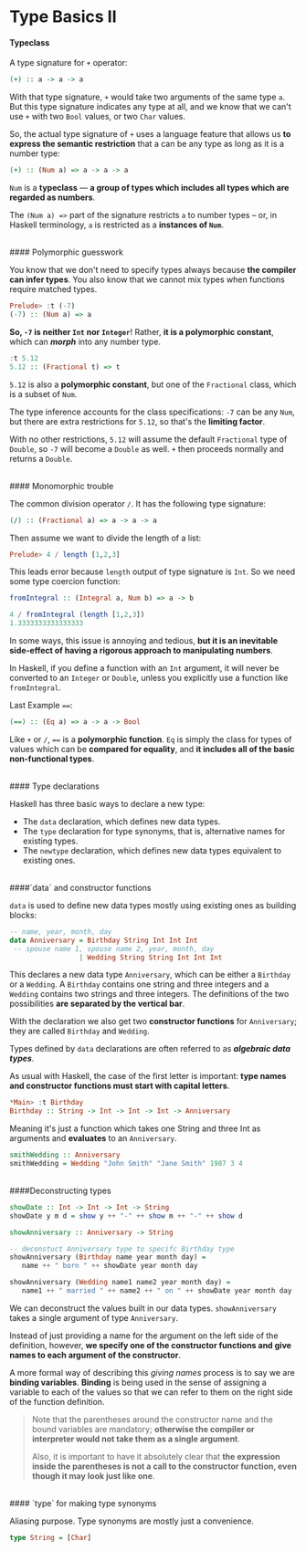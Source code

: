 # Type Basics II

#### Typeclass

A type signature for `+` operator:

```haskell
(+) :: a -> a -> a
```

With that type signature, `+` would take two arguments of the same type `a`. But this type signature indicates any type at all, and we know that we can't use `+` with two `Bool` values, or two `Char` values.

So, the actual type signature of `+` uses a language feature that allows us **to express the semantic restriction** that a can be any type as long as it is a number type:

```haskell
(+) :: (Num a) => a -> a -> a
```

`Num` is a **typeclass** — **a group of types which includes all types which are regarded as numbers**.

The `(Num a) =>` part of the signature restricts `a` to number types – or, in Haskell terminology, `a` is restricted as a **instances of `Num`**.

<br>
#### Polymorphic guesswork

You know that we don't need to specify types always because **the compiler can infer types**. You also know that we cannot mix types when functions require matched types.

```haskell
Prelude> :t (-7)
(-7) :: (Num a) => a
```

**So, `-7` is neither `Int` nor `Integer`**! Rather, **it is a polymorphic constant**, which can ***morph*** into any number type.

```haskell
:t 5.12
5.12 :: (Fractional t) => t
```

`5.12` is also a **polymorphic constant**, but one of the `Fractional` class, which is a subset of `Num`.

The type inference accounts for the class specifications: `-7` can be any `Num`, but there are extra restrictions for `5.12`, so that's the **limiting factor**.

With no other restrictions, `5.12` will assume the default `Fractional` type of `Double`, so `-7` will become a `Double` as well. `+` then proceeds normally and returns a `Double`.

<br>
#### Monomorphic trouble

The common division operator `/`. It has the following type signature:

```haskell
(/) :: (Fractional a) => a -> a -> a
```

Then assume we want to divide the length of a list:

```haskell
Prelude> 4 / length [1,2,3]
```

This leads error because `length` output of type signature is `Int`. So we need some type coercion function:

```haskell
fromIntegral :: (Integral a, Num b) => a -> b

4 / fromIntegral (length [1,2,3])
1.3333333333333333
```

In some ways, this issue is annoying and tedious, **but it is an inevitable side-effect of having a rigorous approach to manipulating numbers**. 

In Haskell, if you define a function with an `Int` argument, it will never be converted to an `Integer` or `Double`, unless you explicitly use a function like `fromIntegral`.

Last Example `==`:

```haskell
(==) :: (Eq a) => a -> a -> Bool
```

Like `+` or `/`, `==` is a **polymorphic function**. `Eq` is simply the class for types of values which can be **compared for equality**, and **it includes all of the basic non-functional types**.

<br>
#### Type declarations

Haskell has three basic ways to declare a new type:
- The `data` declaration, which defines new data types.
- The `type` declaration for type synonyms, that is, alternative names for existing types.
- The `newtype` declaration, which defines new data types equivalent to existing ones.

<br>
####`data` and constructor functions

`data` is used to define new data types mostly using existing ones as building blocks:

```haskell
-- name, year, month, day
data Anniversary = Birthday String Int Int Int
 -- spouse name 1, spouse name 2, year, month, day
                 | Wedding String String Int Int Int
```

This declares a new data type `Anniversary`, which can be either a `Birthday` or a `Wedding`. A `Birthday` contains one string and three integers and a `Wedding` contains two strings and three integers. The definitions of the two possibilities **are separated by the vertical bar**. 

With the declaration we also get two **constructor functions** for `Anniversary`; they are called `Birthday` and `Wedding`. 

Types defined by `data` declarations are often referred to as ***algebraic data types***.

As usual with Haskell, the case of the first letter is important: **type names and constructor functions must start with capital letters**.

```haskell
*Main> :t Birthday
Birthday :: String -> Int -> Int -> Int -> Anniversary
```

Meaning it's just a function which takes one String and three Int as arguments and **evaluates** to an `Anniversary`.

```haskell
smithWedding :: Anniversary
smithWedding = Wedding "John Smith" "Jane Smith" 1987 3 4
```

<br>
####Deconstructing types

```haskell
showDate :: Int -> Int -> Int -> String
showDate y m d = show y ++ "-" ++ show m ++ "-" ++ show d

showAnniversary :: Anniversary -> String

-- deconstuct Anniversary type to specifc Birthday type
showAnniversary (Birthday name year month day) =
   name ++ " born " ++ showDate year month day

showAnniversary (Wedding name1 name2 year month day) =
   name1 ++ " married " ++ name2 ++ " on " ++ showDate year month day
```

We can deconstruct the values built in our data types. `showAnniversary` takes a single argument of type `Anniversary`. 

Instead of just providing a name for the argument on the left side of the definition, however, **we specify one of the constructor functions and give names to each argument of the constructor**.

A more formal way of describing this *giving names* process is to say we are **binding variables**. **Binding** is being used in the sense of assigning a variable to each of the values so that we can refer to them on the right side of the function definition.

> Note that the parentheses around the constructor name and the bound variables are mandatory; **otherwise the compiler or interpreter would not take them as a single argument**. 
> 
> Also, it is important to have it absolutely clear that **the expression inside the parentheses is not a call to the constructor function, even though it may look just like one**.


<br>
#### `type` for making type synonyms

Aliasing purpose. Type synonyms are mostly just a convenience.

```haskell
type String = [Char]
```
